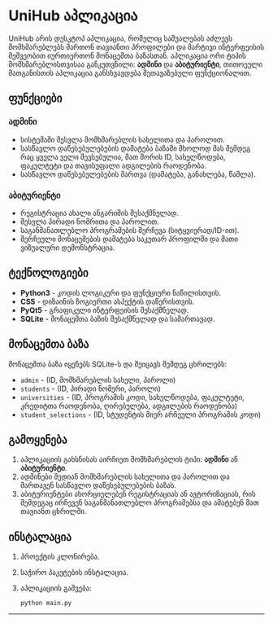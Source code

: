 # UniHub აპლიკაცია
UniHub არის დესკტოპ აპლიკაცია, რომელიც საშუალებას აძლევს მომხმარებლებს მართონ თავიანთი პროფილები და მარტივი ინტერფეისის მეშვეობით იურთიერთონ მონაცემთა ბაზასთან. აპლიკაცია ორი ტიპის მომხმარებლისთვისაა განკუთვნილი: **ადმინი** და **აბიტურიენტი**, თითოეული მათგანისთის აპლიკაცია განსხვავდება შეთავაზებული ფუნქციონალით.

## ფუნქციები

### ადმინი

* სისტემაში შესვლა მომხმარებლის სახელითა და პაროლით.
* სასწავლო დაწესებულებების დამატება ბაზაში მხოლოდ მას შემდეგ რაც ყველა ველი შევსებულია, მათ შორის ID, სახელწოდება, ფაკულტეტი და თავისუფალი ადგილების რაოდენობა.
* სასწავლო დაწესებულებების მართვა (დამატება, განახლება, წაშლა).

### აბიტურიენტი

* რეგისტრაცია ახალი ანგარიშის შესაქმნელად.
* შესვლა პირადი ნომრითა და პაროლით.
* საგანმანათლებლო პროგრამების შერჩევა (სიტყვიერად/ID-ით).
* შერჩეული მონაცემების დამატება საკუთარ პროფილში და მათი ვიზუალური დემონსტრაცია.

## ტექნოლოგიები

* **Python3** - კოდის ლოგიკური და ფუნქციური ნაწილისთვის.
* **CSS** - დიზაინის ზოგიერთი ასპექტის დაწერისთვის.
* **PyQt5** - გრაფიკული ინტერფეისის შესაქმნელად.
* **SQLite** - მონაცემთა ბაზის შესაქმნელად და სამართავად.

## მონაცემთა ბაზა

მონაცემთა ბაზა იყენებს SQLite-ს და შეიცავს შემდეგ ცხრილებს:

* `admin` - (ID, მომხმარებლის სახელი, პაროლი)
* `students` - (ID, პირადი ნომერი, პაროლი)
* `universities` - (ID, პროგრამის კოდი, სახელწოდება, ფაკულტეტი, კრედიტთა რაოდენობა, ღირებულება, ადგილების რაოდენობა)
* `student_selections` - (ID, სტუდენტის მიერ არჩეული პროგრამის კოდი)

## გამოყენება

1. აპლიკაციის გახსნისას აირჩიეთ მომხმარებლის ტიპი: **ადმინი** ან **აბიტურიენტი**.
2. ადმინები შედიან მომხმარებლის სახელითა და პაროლით და მართავენ სასწავლო დაწესებულებების ბაზას.
3. აბიტურიენტები ახორციელებენ რეგისტრაციას ან ავტორიზაციას, რის შემდეგაც ირჩევენ საგანმანათლებლო პროგრამებსა და ამატებენ მათ თავიანთ ცხრილში.

## ინსტალაცია

1. პროექტის კლონირება.
2. საჭირო პაკეტების ინსტალაცია.
3. აპლიკაციის გაშვება:

   ```
   python main.py
   ```
---
